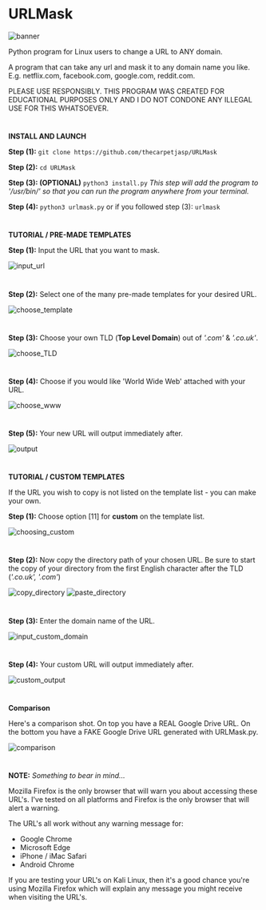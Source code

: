 # URLMask
![banner](https://user-images.githubusercontent.com/71789855/140232354-64b5ca13-e6bd-40dc-96cd-8820778b6690.png)


Python program for Linux users to change a URL to ANY domain.


A program that can take any url and mask it to any domain name you like. E.g. netflix.com, facebook.com, google.com, reddit.com.

PLEASE USE RESPONSIBLY. THIS PROGRAM WAS CREATED FOR EDUCATIONAL PURPOSES ONLY AND I DO NOT CONDONE ANY ILLEGAL USE FOR THIS WHATSOEVER.






#


**INSTALL AND LAUNCH**

**Step (1):**
`git clone https://github.com/thecarpetjasp/URLMask`



**Step (2):**
`cd URLMask`


**Step (3): (OPTIONAL)**
`python3 install.py`
*This step will add the program to '/usr/bin/' so that you can run the program anywhere from your terminal.*


**Step (4):**
`python3 urlmask.py`
or if you followed step (3):
`urlmask`


#





**TUTORIAL / PRE-MADE TEMPLATES**

**Step (1):**
Input the URL that you want to mask.

![input_url](https://user-images.githubusercontent.com/71789855/140272713-a5453982-5edc-4ec0-9bfd-10f4aba3c293.png)

#

**Step (2):**
Select one of the many pre-made templates for your desired URL.

![choose_template](https://user-images.githubusercontent.com/71789855/140272700-5ea07d94-4324-4153-9646-864886aed938.png)

#

**Step (3):**
Choose your own TLD (**Top Level Domain**) out of *'.com'* & *'.co.uk'*.

![choose_TLD](https://user-images.githubusercontent.com/71789855/140272703-150c5ada-90df-4724-b357-98ed782ebdc4.png)

#

**Step (4):**
Choose if you would like 'World Wide Web' attached with your URL.

![choose_www](https://user-images.githubusercontent.com/71789855/140272704-26b25f99-4c99-40ce-aadc-19cfe78d9a8b.png)

#

**Step (5):**
Your new URL will output immediately after.

![output](https://user-images.githubusercontent.com/71789855/140272714-74c939e4-2c5d-435c-a407-db86525f075e.png)


#


**TUTORIAL / CUSTOM TEMPLATES**

If the URL you wish to copy is not listed on the template list - you can make your own.


**Step (1):**
Choose option [11] for **custom** on the template list.

![choosing_custom](https://user-images.githubusercontent.com/71789855/140272706-51c80a36-01cb-4cb6-9141-ef7275870702.png)

#

**Step (2):**
Now copy the directory path of your chosen URL. 
Be sure to start the copy of your directory from the first English character after the TLD (*'.co.uk', '.com'*)

![copy_directory](https://user-images.githubusercontent.com/71789855/140272707-5179701b-3486-4ce0-a7d6-ed9a22b64442.png)
![paste_directory](https://user-images.githubusercontent.com/71789855/140272716-ce6d2d2e-a70b-4db4-a747-df65afe6ba6c.png)

#

**Step (3):**
Enter the domain name of the URL.

![input_custom_domain](https://user-images.githubusercontent.com/71789855/140272712-ebf95e57-1287-4f66-9656-66c17b633a04.png)

#

**Step (4):**
Your custom URL will output immediately after.

![custom_output](https://user-images.githubusercontent.com/71789855/140272710-7de9d451-e9d0-499b-816a-78ee80af1971.png)

#


**Comparison**

Here's a comparison shot. On top you have a REAL Google Drive URL. On the bottom you have a FAKE Google Drive URL generated with URLMask.py.

![comparison](https://user-images.githubusercontent.com/71789855/140248587-3afa833a-1a51-476c-96dc-d9e4d1f13eb1.png)


#

**NOTE:** *Something to bear in mind...*

Mozilla Firefox is the only browser that will warn you about accessing these URL's. I've tested on all platforms and Firefox is the only browser that will alert a warning.

The URL's all work without any warning message for:
  * Google Chrome
  * Microsoft Edge
  * iPhone / iMac Safari
  * Android Chrome

If you are testing your URL's on Kali Linux, then it's a good chance you're using Mozilla Firefox which will explain any message you might receive when visiting the URL's.
